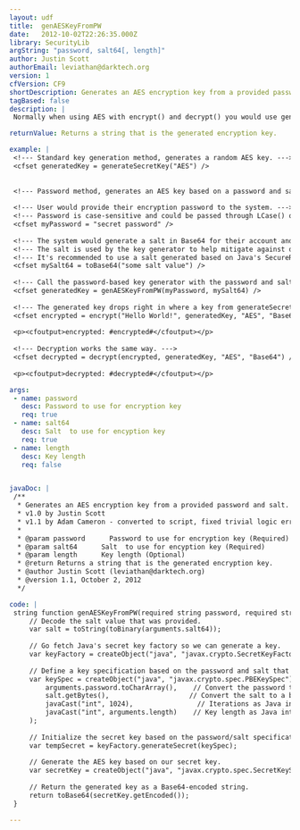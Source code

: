 ```yaml
---
layout: udf
title:  genAESKeyFromPW
date:   2012-10-02T22:26:35.000Z
library: SecurityLib
argString: "password, salt64[, length]"
author: Justin Scott
authorEmail: leviathan@darktech.org
version: 1
cfVersion: CF9
shortDescription: Generates an AES encryption key from a provided password and salt.
tagBased: false
description: |
 Normally when using AES with encrypt() and decrypt() you would use generateSecretKey(&quot;AES&quot;) to generate an encryption key.  This key needs to be stored somewhere in order to decrypt the data encrypted with that key.  In some cases, you may not want to store the encryption key but generate one based on other data, such as a password provided by the user (which you would then not store, so not even you can decrypt the data without the user's decryption password).  This function provides a way to generate an AES key based on a provided password and salt.

returnValue: Returns a string that is the generated encryption key.

example: |
 <!--- Standard key generation method, generates a random AES key. --->
 <cfset generatedKey = generateSecretKey("AES") />
 
 
 <!--- Password method, generates an AES key based on a password and salt. --->
 
 <!--- User would provide their encryption password to the system. --->
 <!--- Password is case-sensitive and could be passed through LCase() or UCase() to negate case. --->
 <cfset myPassword = "secret password" />
 
 <!--- The system would generate a salt in Base64 for their account and store it along with their account information. --->
 <!--- The salt is used by the key generator to help mitigate against dictionary attacks and is required. --->
 <!--- It's recommended to use a salt generated based on Java's SecureRandom object. --->
 <cfset mySalt64 = toBase64("some salt value") />
 
 <!--- Call the password-based key generator with the password and salt. --->
 <cfset generatedKey = genAESKeyFromPW(myPassword, mySalt64) />
 
 <!--- The generated key drops right in where a key from generateSecretKey("AES) would go. ---> 
 <cfset encrypted = encrypt("Hello World!", generatedKey, "AES", "Base64") />
 
 <p><cfoutput>encrypted: #encrypted#</cfoutput></p>
 
 <!--- Decryption works the same way. --->
 <cfset decrypted = decrypt(encrypted, generatedKey, "AES", "Base64") />
 
 <p><cfoutput>decrypted: #decrypted#</cfoutput></p>

args:
 - name: password
   desc: Password to use for encryption key
   req: true
 - name: salt64
   desc: Salt  to use for encyption key
   req: true
 - name: length
   desc: Key length
   req: false


javaDoc: |
 /**
  * Generates an AES encryption key from a provided password and salt.
  * v1.0 by Justin Scott
  * v1.1 by Adam Cameron - converted to script, fixed trivial logic error with length argument
  * 
  * @param password      Password to use for encryption key (Required)
  * @param salt64      Salt  to use for encyption key (Required)
  * @param length      Key length (Optional)
  * @return Returns a string that is the generated encryption key. 
  * @author Justin Scott (leviathan@darktech.org) 
  * @version 1.1, October 2, 2012 
  */

code: |
 string function genAESKeyFromPW(required string password, required string salt64, numeric length=128){
     // Decode the salt value that was provided.
     var salt = toString(toBinary(arguments.salt64));
     
     // Go fetch Java's secret key factory so we can generate a key.
     var keyFactory = createObject("java", "javax.crypto.SecretKeyFactory").getInstance("PBKDF2WithHmacSHA1");
     
     // Define a key specification based on the password and salt that were provided.
     var keySpec = createObject("java", "javax.crypto.spec.PBEKeySpec").init(
         arguments.password.toCharArray(),    // Convert the password to a character array (char[])
         salt.getBytes(),                    // Convert the salt to a byte array (byte[])
         javaCast("int", 1024),                // Iterations as Java int
         javaCast("int", arguments.length)    // Key length as Java int (192 or 256 may be available depending on your JVM)
     );
     
     // Initialize the secret key based on the password/salt specification.
     var tempSecret = keyFactory.generateSecret(keySpec);
 
     // Generate the AES key based on our secret key.
     var secretKey = createObject("java", "javax.crypto.spec.SecretKeySpec").init(tempSecret.getEncoded(), "AES");
 
     // Return the generated key as a Base64-encoded string.
     return toBase64(secretKey.getEncoded());    
 }

---
```


